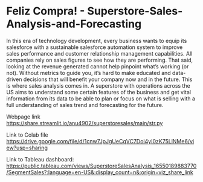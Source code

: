 # Feliz Compra! - Superstore-Sales-Analysis-and-Forecasting
In this era of technology development, every business wants to equip its salesforce with a sustainable salesforce automation system to improve sales performance and customer relationship management capabilities.
All companies rely on sales figures to see how they are performing. That said, looking at the revenue generated cannot help pinpoint what’s working (or not). Without metrics to guide you, it’s hard to make educated and data-driven decisions that will benefit your company now and in the future. This is where sales analysis comes in.
A superstore with operations across the US aims to understand some certain features of the business and get vital information from its data to be able to plan or focus on what is selling with a full understanding of sales trend and forecasting for the future.

Webpage link
https://share.streamlit.io/anu4902/superstoresales/main/str.py

Link to Colab file
https://drive.google.com/file/d/1cnw7JpJgUeCqVC7Doi4yI0zK75LlNMe6/view?usp=sharing

Link to Tableau dashboard:	
https://public.tableau.com/views/SuperstoreSalesAnalysis_16550189883770/SegmentSales?:language=en-US&:display_count=n&:origin=viz_share_link
